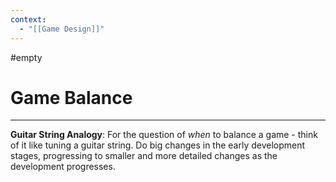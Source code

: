 ```yaml
---
context:
  - "[[Game Design]]"
---
```


#empty

# Game Balance

---

**Guitar String Analogy**: For the question of _when_ to balance a game - think of it like tuning a guitar string. Do big changes in the early development stages, progressing to smaller and more detailed changes as the development progresses.
